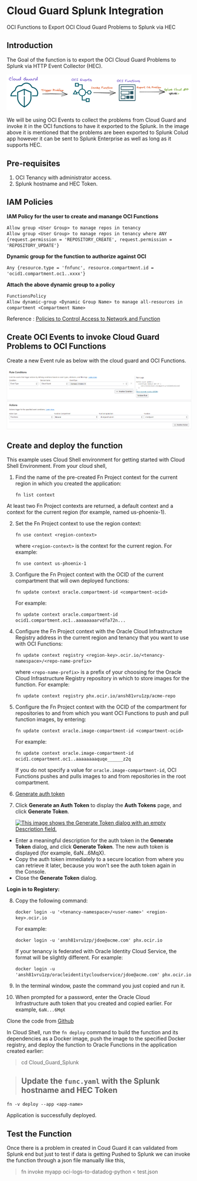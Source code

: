 # Cloud Guard Splunk Integration
OCI Functions to Export OCI Cloud Guard Problems to Splunk via HEC


## Introduction

The Goal of the function is to export the OCI Cloud Guard Problems to Splunk via HTTP Event Collector (HEC). 

![Architecture](./image/Splunk_Arch.excalidraw.png)

We will be using OCI Events to collect the problems from Cloud Guard and invoke it in the OCI functions to have it exported to the Splunk. 
In the image above it is mentioned that the problems are been exported to Splunk Colud app however it can be sent to Splunk Enterprise as well as long as it supports HEC. 


## Pre-requisites

1. OCI Tenancy with administrator access. 
2. Splunk hostname and HEC Token. 

## IAM Policies

**IAM Policy for the user to create and manange OCI Functions**

```OCI-Policy
Allow group <User Group> to manage repos in tenancy
Allow group <User Group> to manage repos in tenancy where ANY {request.permission = 'REPOSITORY_CREATE', request.permission = 'REPOSITORY_UPDATE'}
```

**Dynamic group for the function to authorize against OCI** 

```OCI-DynGrp
Any {resource.type = 'fnfunc', resource.compartment.id = 'ocid1.compartment.oc1..xxxx'}
```

**Attach the above dynamic group to a policy**

```OCI-Policy
FunctionsPolicy
Allow dynamic-group <Dynamic Group Name> to manage all-resources in compartment <Compartment Name>
```

Reference : [Policies to Control Access to Network and Function](#https://docs.oracle.com/en-us/iaas/Content/Functions/Tasks/functionscreatingpolicies.htm)

## Create OCI Events to invoke Cloud Guard Problems to OCI Functions 

Create a new Event rule as below with the cloud guard and OCI Functions. 

![Events](./image/events.png)


## Create and deploy the function

This example uses Cloud Shell environment for getting started with Cloud Shell Environment. From your cloud shell, 

1.  Find the name of the pre-created Fn Project context for the current region in which you created the application:
  
    ```
    fn list context
    ```

 At least two Fn Project contexts are returned, a default context and a context for the current region (for example, named us-phoenix-1).

2.  Set the Fn Project context to use the region context:
  
    ```
    fn use context <region-context>
    ```

    where `<region-context>` is the context for the current region. For example:

    ```
    fn use context us-phoenix-1
    ```

3.  Configure the Fn Project context with the OCID of the current compartment that will own deployed functions:

    ```
    fn update context oracle.compartment-id <compartment-ocid>
    ```

    For example:

    ```
    fn update context oracle.compartment-id ocid1.compartment.oc1..aaaaaaaarvdfa72n...
    ```

4.  Configure the Fn Project context with the Oracle Cloud Infrastructure Registry address in the current region and tenancy that you want to use with OCI Functions:

    ```
    fn update context registry <region-key>.ocir.io/<tenancy-namespace>/<repo-name-prefix>
    ```

    where `<repo-name-prefix>` is a prefix of your choosing for the Oracle Cloud Infrastructure Registry repository in which to store images for the function. For example:

    ```
    fn update context registry phx.ocir.io/ansh81vru1zp/acme-repo
    ```

5.  Configure the Fn Project context with the OCID of the compartment for repositories to and from which you want OCI Functions to push and pull function images, by entering:

    ```
    fn update context oracle.image-compartment-id <compartment-ocid>
    ```

    For example:

    ```
    fn update context oracle.image-compartment-id ocid1.compartment.oc1..aaaaaaaaquqe______z2q
    ```

    If you do not specify a value for `oracle.image-compartment-id`, OCI Functions pushes and pulls images to and from repositories in the root compartment.

6. [Generate auth token](https://docs.oracle.com/en-us/iaas/Content/Functions/Tasks/functionsquickstartcloudshell.htm#)

7.  Click **Generate an Auth Token** to display the **Auth Tokens** page, and click **Generate Token**.
    
    [![This image shows the Generate Token dialog with an empty Description field.](https://docs.oracle.com/en-us/iaas/Content/Functions/non-dita/quickstart-cloudshell/faas-generate-auth-token-window-1.png "Click to expand")](https://docs.oracle.com/en-us/iaas/Content/Functions/non-dita/quickstart-cloudshell/faas-generate-auth-token-window-1.png)
    
- Enter a meaningful description for the auth token in the **Generate Token** dialog, and click **Generate Token**. The new auth token is displayed (for example, 6aN...6MqX).
- Copy the auth token immediately to a secure location from where you can retrieve it later, because you won't see the auth token again in the Console.
- Close the **Generate Token** dialog.

**Login in to Registery:**

8.  Copy the following command:

    ```
    docker login -u '<tenancy-namespace>/<user-name>' <region-key>.ocir.io
    ```

    For example:

    ```
    docker login -u 'ansh81vru1zp/jdoe@acme.com' phx.ocir.io
    ```

    If your tenancy is federated with Oracle Identity Cloud Service, the format will be slightly different. For example:

    ```
    docker login -u 'ansh81vru1zp/oracleidentitycloudservice/jdoe@acme.com' phx.ocir.io
    ```

9.  In the terminal window, paste the command you just copied and run it.
10.  When prompted for a password, enter the Oracle Cloud Infrastructure auth token that you created and copied earlier. For example, `6aN...6MqX`


Clone the code from [Github](#https://github.com/mukundmurali-mm/Cloud_Guard_Splunk.git)

In Cloud Shell, run the `fn deploy` command to build the function and its dependencies as a Docker image, push the image to the specified Docker registry, and deploy the function to Oracle Functions in the application created earlier: 

> cd Cloud_Guard_Splunk 

> ## Update the `func.yaml` with the Splunk hostname and HEC Token 

```
fn -v deploy --app <app-name>
``` 

Application is successfully deployed. 


## Test the Function 


Once there is a problem in created in Coud Guard it can validated from Splunk end but just to test if data is getting Pushed to Splunk we can invoke the function through a json file manually like this, 

> fn invoke myapp oci-logs-to-datadog-python < test.json









